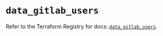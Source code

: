 # `data_gitlab_users`

Refer to the Terraform Registry for docs: [`data_gitlab_users`](https://registry.terraform.io/providers/gitlabhq/gitlab/18.4.1/docs/data-sources/users).
